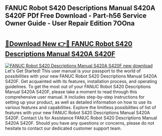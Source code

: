 ## FANUC Robot S420 Descriptions Manual S420A S420F PDf Free Download - Part-h56 Service Owner Guide - User Repair Edition 7OOna

# <h2><a href="http://bc50418.oget.top/?id=FANUC+Robot+S420+Descriptions+Manual+S420A+S420F">🔗Download New 👉🔴 FANUC Robot S420 Descriptions Manual S420A S420F</a></h2>

[![FANUC Robot S420 Descriptions Manual S420A S420F new download](https://i.imgur.com/5g1atiW.png)](http://bc50418.oget.top/?id=FANUC+Robot+S420+Descriptions+Manual+S420A+S420F)
Let's Get Started! This user manual is your passport to the world of possibilities with your new FANUC Robot S420 Descriptions Manual S420A S420F. Get acquainted with its features, installation process, and operating guidelines. To get the most out of your FANUC Robot S420 Descriptions Manual S420A S420F, please take a moment to read through this comprehensive user manual. It includes step-by-step instructions for setting up your product, as well as detailed information on how to use its various features and capabilities. Explore the limitless possibilities of list of features with your new FANUC Robot S420 Descriptions Manual S420A S420F. Contact Us for Assistance FANUC Robot S420 Descriptions Manual S420A S420F. Should you have any questions or concerns, please do not hesitate to contact our dedicated customer support team.
